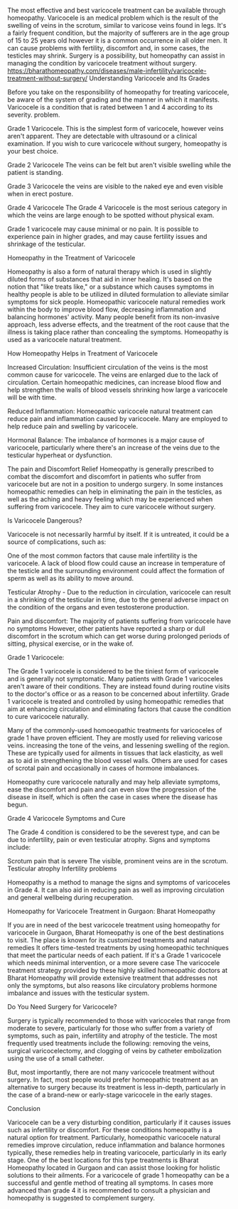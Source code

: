 The most effective and  best varicocele treatment can be available through homeopathy. Varicocele is an medical problem which is the result of the swelling of veins in the scrotum, similar to varicose veins found in legs. It's a fairly frequent condition, but the majority of sufferers are in the age group of 15 to 25 years old however it is a common occurrence in all older men. It can cause problems with fertility, discomfort and, in some cases, the testicles may shrink. Surgery is a possibility, but homeopathy can assist in managing the condition by varicocele treatment without surgery.
https://bharathomeopathy.com/diseases/male-infertility/varicocele-treatment-without-surgery/
Understanding Varicocele and Its Grades

Before you take on the responsibility of homeopathy for treating varicocele, be aware of the system of grading and the manner in which it manifests. Varicocele is a condition that is rated between 1 and 4 according to its severity. problem.

Grade 1 Varicocele. This is the simplest form of varicocele, however veins aren't apparent. They are detectable with ultrasound or a clinical examination. If you wish to cure varicocele without surgery, homeopathy is your best choice.

Grade 2 Varicocele The veins can be felt but aren't visible swelling while the patient is standing.

Grade 3 Varicocele the veins are visible to the naked eye and even visible when in erect posture.

Grade 4 Varicocele The Grade 4 Varicocele is the most serious category in which the veins are large enough to be spotted without physical exam.

Grade 1 varicocele may cause minimal or no pain. It is possible to experience pain in higher grades, and may cause fertility issues and shrinkage of the testicular.

Homeopathy in the Treatment of Varicocele

Homeopathy is also a form of natural therapy which is used in slightly diluted forms of substances that aid in inner healing. It's based on the notion that "like treats like," or a substance which causes symptoms in healthy people is able to be utilized in diluted formulation to alleviate similar symptoms for sick people. Homeopathic varicocele natural remedies work within the body to improve blood flow, decreasing inflammation and balancing hormones' activity. Many people benefit from its non-invasive approach, less adverse effects, and the treatment of the root cause that the illness is taking place rather than concealing the symptoms. Homeopathy is used as a varicocele natural treatment.

How Homeopathy Helps in Treatment of Varicocele

Increased Circulation: Insufficient circulation of the veins is the most common cause for varicocele. The veins are enlarged due to the lack of circulation. Certain homeopathic medicines, can increase blood flow and help strengthen the walls of blood vessels shrinking how large a varicocele will be with time.

Reduced Inflammation: Homeopathic varicocele natural treatment can reduce pain and inflammation caused by varicocele. Many are employed to help reduce pain and swelling by varicocele.

Hormonal Balance: The imbalance of hormones is a major cause of varicocele, particularly where there's an increase of the veins due to the testicular hyperheat or dysfunction.

The pain and Discomfort Relief Homeopathy is generally prescribed to combat the discomfort and discomfort in patients who suffer from varicocele but are not in a position to undergo surgery. In some instances homeopathic remedies can help in eliminating the pain in the testicles, as well as the aching and heavy feeling which may be experienced when suffering from varicocele. They aim to cure varicocele without surgery.

Is Varicocele Dangerous?

Varicocele is not necessarily harmful by itself. If it is untreated, it could be a source of complications, such as:

One of the most common factors that cause male infertility is the varicocele. A lack of blood flow could cause an increase in temperature of the testicle and the surrounding environment could affect the formation of sperm as well as its ability to move around.

Testicular Atrophy - Due to the reduction in circulation, varicocele can result in a shrinking of the testicular in time, due to the general adverse impact on the condition of the organs and even testosterone production.

Pain and discomfort: The majority of patients suffering from varicocele have no symptoms However, other patients have reported a sharp or dull discomfort in the scrotum which can get worse during prolonged periods of sitting, physical exercise, or in the wake of.

Grade 1 Varicocele:

The Grade 1 varicocele is considered to be the tiniest form of varicocele and is generally not symptomatic. Many patients with Grade 1 varicoceles aren't aware of their conditions. They are instead found during routine visits to the doctor's office or as a reason to be concerned about infertility. Grade 1 varicocele is treated and controlled by using homeopathic remedies that aim at enhancing circulation and eliminating factors that cause the condition to cure varicocele naturally.

Many of the commonly-used homoeopathic treatments for varicoceles of grade 1 have proven efficient. They are mostly used for relieving varicose veins. increasing the tone of the veins, and lessening swelling of the region. These are typically used for ailments in tissues that lack elasticity, as well as to aid in strengthening the blood vessel walls. Others are used for cases of scrotal pain and occasionally in cases of hormone imbalances.

Homeopathy cure varicocele naturally and may help alleviate symptoms, ease the discomfort and pain and can even slow the progression of the disease in itself, which is often the case in cases where the disease has begun.

Grade 4 Varicocele Symptoms and Cure

The Grade 4 condition is considered to be the severest type, and can be due to infertility, pain or even testicular atrophy. Signs and symptoms include:

Scrotum pain that is severe
The visible, prominent veins are in the scrotum.
Testicular atrophy
Infertility problems

Homeopathy is a method to manage the signs and symptoms of varicoceles in Grade 4. It can also aid in reducing pain as well as improving circulation and general wellbeing during recuperation.

Homeopathy for Varicocele Treatment in Gurgaon: Bharat Homeopathy

If you are in need of the best varicocele treatment using homeopathy for varicocele in Gurgaon, Bharat Homeopathy is one of the best destinations to visit. The place is known for its customized treatments and natural remedies It offers time-tested treatments by using homeopathic techniques that meet the particular needs of each patient. If it's a Grade 1 varicocele which needs minimal intervention, or a more severe case The varicocele treatment strategy provided by these highly skilled homeopathic doctors at Bharat Homeopathy will provide extensive treatment that addresses not only the symptoms, but also reasons like circulatory problems hormone imbalance and issues with the testicular system.

Do You Need Surgery for Varicocele?

Surgery is typically recommended to those with varicoceles that range from moderate to severe, particularly for those who suffer from a variety of symptoms, such as pain, infertility and atrophy of the testicle. The most frequently used treatments include the following: removing the veins, surgical varicocelectomy, and clogging of veins by catheter embolization using the use of a small catheter.

But, most importantly, there are not many varicocele treatment without surgery. In fact, most people would prefer homeopathic treatment as an alternative to surgery because its treatment is less in-depth, particularly in the case of a brand-new or early-stage varicocele in the early stages.

Conclusion

Varicocele can be a very disturbing condition, particularly if it causes issues such as infertility or discomfort. For these conditions homeopathy is a natural option for treatment. Particularly, homeopathic varicocele natural remedies improve circulation, reduce inflammation and balance hormones typically, these remedies help in treating varicocele, particularly in its early stage. One of the best locations for this type treatments is Bharat Homeopathy located in Gurgaon and can assist those looking for holistic solutions to their ailments. For a varicocele of grade 1 homeopathy can be a successful and gentle method of treating all symptoms. In cases more advanced than grade 4 it is recommended to consult a physician and homeopathy is suggested to complement surgery.
